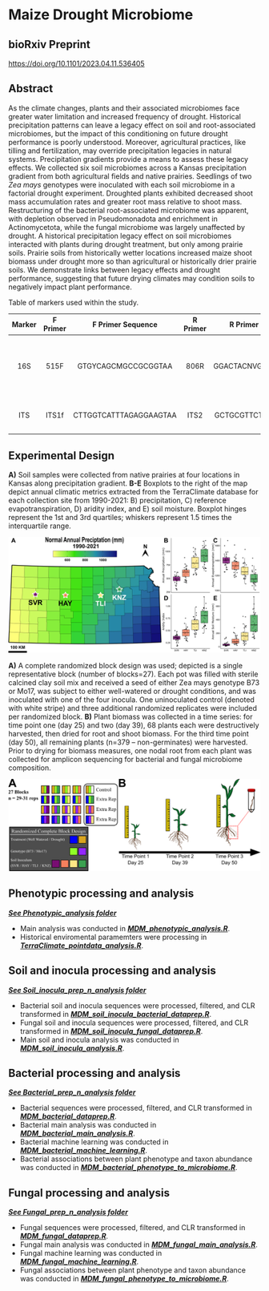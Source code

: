 # Maize Drought Microbiome

## bioRxiv Preprint
<https://doi.org/10.1101/2023.04.11.536405>

## Abstract

As the climate changes, plants and their associated microbiomes face greater water limitation and increased frequency of drought. Historical precipitation patterns can leave a legacy effect on soil and root-associated microbiomes, but the impact of this conditioning on future drought performance is poorly understood. Moreover, agricultural practices, like tilling and fertilization, may override precipitation legacies in natural systems. Precipitation gradients provide a means to assess these legacy effects. We collected six soil microbiomes across a Kansas precipitation gradient from both agricultural fields and native prairies. Seedlings of two *Zea mays* genotypes were inoculated with each soil microbiome in a factorial drought experiment. Droughted plants exhibited decreased shoot mass accumulation rates and greater root mass relative to shoot mass. Restructuring of the bacterial root-associated microbiome was apparent, with depletion observed in Pseudomonadota and enrichment in Actinomycetota, while the fungal microbiome was largely unaffected by drought. A historical precipitation legacy effect on soil microbiomes interacted with plants during drought treatment, but only among prairie soils. Prairie soils from historically wetter locations increased maize shoot biomass under drought more so than agricultural or historically drier prairie soils. We demonstrate links between legacy effects and drought performance, suggesting that future drying climates may condition soils to negatively impact plant performance.

Table of markers used within the study.

| Marker   | F Primer| F Primer Sequence       | R Primer| R Primer Sequence    | Size (bp) | Citation                                       |
|:--------:|:-------:|:-----------------------:|:-------:|:--------------------:|:---------:|:----------------------------------------------:|
| 16S      | 515F    | GTGYCAGCMGCCGCGGTAA     | 806R    | GGACTACNVGGGTWTCTAAT | 390       | Parada *et al.* 2016 and Apprill *et al.* 2015 |
| ITS      | ITS1f   | CTTGGTCATTTAGAGGAAGTAA  | ITS2    | GCTGCGTTCTTCATCGATGC | variable  | Smith and Peay 2014                            |


## Experimental Design

**A)** Soil samples were collected from native prairies at four locations in Kansas along precipitation gradient. **B-E** Boxplots to the right of the map depict annual climatic metrics extracted from the TerraClimate database for each collection site from 1990-2021: B) precipitation, C) reference evapotranspiration, D) aridity index, and E) soil moisture. Boxplot hinges represent the 1st and 3rd quartiles; whiskers represent 1.5 times the interquartile range.

![Image of experimental design 1](https://github.com/Kenizzer/Maize_Drought_Microbiome/blob/main/Experimental_design_1.png)

 **A)** A complete randomized block design was used; depicted is a single representative block (number of blocks=27). Each pot was filled with sterile calcined clay soil mix and received a seed of either Zea mays genotype B73 or Mo17, was subject to either well-watered or drought conditions, and was inoculated with one of the four inocula. One uninoculated control (denoted with white stripe) and three additional randomized replicates were included per randomized block. **B)** Plant biomass was collected in a time series: for time point one (day 25) and two (day 39), 68 plants each were destructively harvested, then dried for root and shoot biomass. For the third time point (day 50), all remaining plants (n=379 – non-germinates) were harvested. Prior to drying for biomass measures, one nodal root from each plant was collected for amplicon sequencing for bacterial and fungal microbiome composition.

![Image of experimental design 2](https://github.com/Kenizzer/Maize_Drought_Microbiome/blob/main/Experimental_design_2.png)

## Phenotypic processing and analysis

[***See Phenotypic_analysis folder***](https://github.com/Kenizzer/Maize_Drought_Microbiome/tree/main/Phenotypic_analysis)

- Main analysis was conducted in [***MDM_phenotypic_analysis.R***](https://github.com/Kenizzer/Maize_Drought_Microbiome/blob/main/Phenotypic_analysis/MDM_phenotypic_analysis.R).
- Historical enviromental paramemters were processing in [***TerraClimate_pointdata_analysis.R***](https://github.com/Kenizzer/Maize_Drought_Microbiome/blob/main/Phenotypic_analysis/TerraClimate_environmental_parameters/TerraClimate_pointdata_analysis.R).

## Soil and inocula processing and analysis

[***See Soil_inocula_prep_n_analysis folder***](https://github.com/Kenizzer/Maize_Drought_Microbiome/tree/main/Soil_inocula_prep_n_analysis)

- Bacterial soil and inocula sequences were processed, filtered, and CLR transformed in [***MDM_soil_inocula_bacterial_dataprep.R***](https://github.com/Kenizzer/Maize_Drought_Microbiome/blob/main/Soil_inocula_prep_n_analysis/MDM_soil_inocula_bacterial_dataprep.R).
- Fungal soil and inocula sequences were processed, filtered, and CLR transformed in [***MDM_soil_inocula_fungal_dataprep.R***](https://github.com/Kenizzer/Maize_Drought_Microbiome/blob/main/Soil_inocula_prep_n_analysis/MDM_soil_inocula_fungal_dataprep.R).
- Main soil and inocula analysis was conducted in [***MDM_soil_inocula_analysis.R***](https://github.com/Kenizzer/Maize_Drought_Microbiome/blob/main/Soil_inocula_prep_n_analysis/MDM_soil_inocula_analysis.R).

## Bacterial processing and analysis

[***See Bacterial_prep_n_analysis folder***](https://github.com/Kenizzer/Maize_Drought_Microbiome/tree/main/Bacterial_prep_n_analysis)

- Bacterial sequences were processed, filtered, and CLR transformed in [***MDM_bacterial_dataprep.R***](https://github.com/Kenizzer/Maize_Drought_Microbiome/blob/main/Bacterial_prep_n_analysis/MDM_bacterial_dataprep.R).
- Bacterial main analysis was conducted in [***MDM_bacterial_main_analysis.R***](https://github.com/Kenizzer/Maize_Drought_Microbiome/blob/main/Bacterial_prep_n_analysis/MDM_bacterial_main_analysis.R).
- Bacterial machine learning was conducted in [***MDM_bacterial_machine_learning.R***](https://github.com/Kenizzer/Maize_Drought_Microbiome/blob/main/Bacterial_prep_n_analysis/MDM_bacterial_machine_learning.R).
- Bacterial associations between plant phenotype and taxon abundance was conducted in [***MDM_bacterial_phenotype_to_microbiome.R***](https://github.com/Kenizzer/Maize_Drought_Microbiome/blob/main/Bacterial_prep_n_analysis/MDM_bacterial_phenotype_to_microbiome.R).

## Fungal processing and analysis

[***See Fungal_prep_n_analysis folder***](https://github.com/Kenizzer/Maize_Drought_Microbiome/tree/main/Fungal_prep_n_analysis)

- Fungal sequences were processed, filtered, and CLR transformed in [***MDM_fungal_dataprep.R***](https://github.com/Kenizzer/Maize_Drought_Microbiome/blob/main/Fungal_prep_n_analysis/MDM_fungal_dataprep.R).
- Fungal main analysis was conducted in [***MDM_fungal_main_analysis.R***](https://github.com/Kenizzer/Maize_Drought_Microbiome/blob/main/Fungal_prep_n_analysis/MDM_fungal_main_analysis.R).
- Fungal machine learning was conducted in [***MDM_fungal_machine_learning.R***](https://github.com/Kenizzer/Maize_Drought_Microbiome/blob/main/Fungal_prep_n_analysis/MDM_fungal_machine_learning.R).
- Fungal associations between plant phenotype and taxon abundance was conducted in [***MDM_fungal_phenotype_to_microbiome.R***](https://github.com/Kenizzer/Maize_Drought_Microbiome/blob/main/Fungal_prep_n_analysis/MDM_fungal_phenotype_to_microbiome.R).